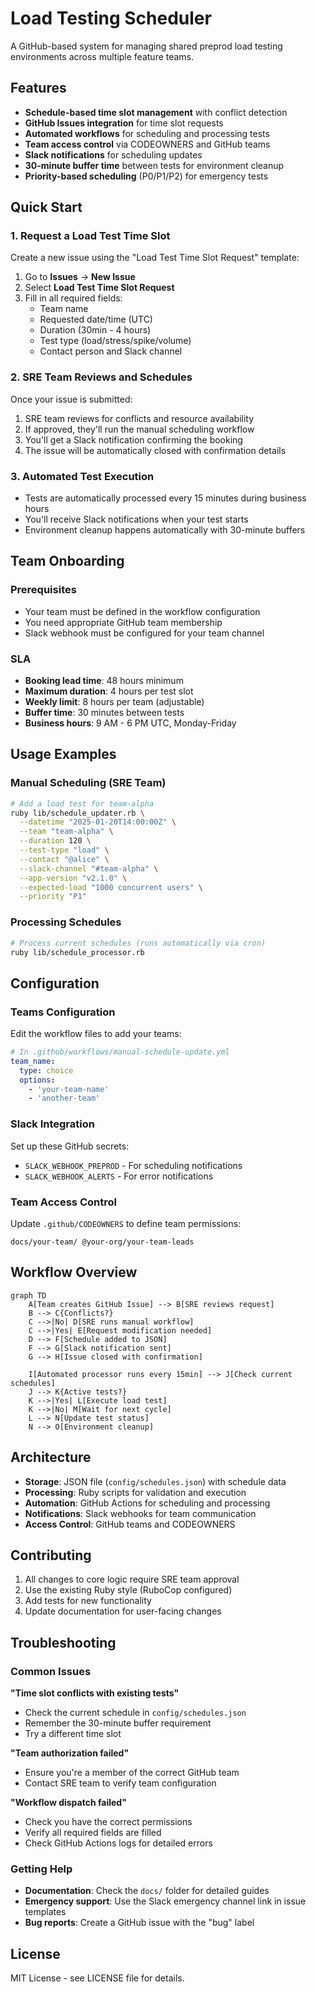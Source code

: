 # Load Testing Scheduler

A GitHub-based system for managing shared preprod load testing environments across multiple feature teams.

## Features

- **Schedule-based time slot management** with conflict detection
- **GitHub Issues integration** for time slot requests
- **Automated workflows** for scheduling and processing tests
- **Team access control** via CODEOWNERS and GitHub teams
- **Slack notifications** for scheduling updates
- **30-minute buffer time** between tests for environment cleanup
- **Priority-based scheduling** (P0/P1/P2) for emergency tests

## Quick Start

### 1. Request a Load Test Time Slot

Create a new issue using the "Load Test Time Slot Request" template:

1. Go to **Issues** → **New Issue**
2. Select **Load Test Time Slot Request**
3. Fill in all required fields:
   - Team name
   - Requested date/time (UTC)
   - Duration (30min - 4 hours)
   - Test type (load/stress/spike/volume)
   - Contact person and Slack channel

### 2. SRE Team Reviews and Schedules

Once your issue is submitted:
1. SRE team reviews for conflicts and resource availability
2. If approved, they'll run the manual scheduling workflow
3. You'll get a Slack notification confirming the booking
4. The issue will be automatically closed with confirmation details

### 3. Automated Test Execution

- Tests are automatically processed every 15 minutes during business hours
- You'll receive Slack notifications when your test starts
- Environment cleanup happens automatically with 30-minute buffers

## Team Onboarding

### Prerequisites

- Your team must be defined in the workflow configuration
- You need appropriate GitHub team membership
- Slack webhook must be configured for your team channel

### SLA

- **Booking lead time**: 48 hours minimum
- **Maximum duration**: 4 hours per test slot
- **Weekly limit**: 8 hours per team (adjustable)
- **Buffer time**: 30 minutes between tests
- **Business hours**: 9 AM - 6 PM UTC, Monday-Friday

## Usage Examples

### Manual Scheduling (SRE Team)

```bash
# Add a load test for team-alpha
ruby lib/schedule_updater.rb \
  --datetime "2025-01-20T14:00:00Z" \
  --team "team-alpha" \
  --duration 120 \
  --test-type "load" \
  --contact "@alice" \
  --slack-channel "#team-alpha" \
  --app-version "v2.1.0" \
  --expected-load "1000 concurrent users" \
  --priority "P1"
```

### Processing Schedules

```bash
# Process current schedules (runs automatically via cron)
ruby lib/schedule_processor.rb
```

## Configuration

### Teams Configuration

Edit the workflow files to add your teams:

```yaml
# In .github/workflows/manual-schedule-update.yml
team_name:
  type: choice
  options:
    - 'your-team-name'
    - 'another-team'
```

### Slack Integration

Set up these GitHub secrets:
- `SLACK_WEBHOOK_PREPROD` - For scheduling notifications
- `SLACK_WEBHOOK_ALERTS` - For error notifications

### Team Access Control

Update `.github/CODEOWNERS` to define team permissions:

```
docs/your-team/ @your-org/your-team-leads
```

## Workflow Overview

```mermaid
graph TD
    A[Team creates GitHub Issue] --> B[SRE reviews request]
    B --> C{Conflicts?}
    C -->|No| D[SRE runs manual workflow]
    C -->|Yes| E[Request modification needed]
    D --> F[Schedule added to JSON]
    F --> G[Slack notification sent]
    G --> H[Issue closed with confirmation]
    
    I[Automated processor runs every 15min] --> J[Check current schedules]
    J --> K{Active tests?}
    K -->|Yes| L[Execute load test]
    K -->|No| M[Wait for next cycle]
    L --> N[Update test status]
    N --> O[Environment cleanup]
```

## Architecture

- **Storage**: JSON file (`config/schedules.json`) with schedule data
- **Processing**: Ruby scripts for validation and execution
- **Automation**: GitHub Actions for scheduling and processing
- **Notifications**: Slack webhooks for team communication
- **Access Control**: GitHub teams and CODEOWNERS

## Contributing

1. All changes to core logic require SRE team approval
2. Use the existing Ruby style (RuboCop configured)
3. Add tests for new functionality
4. Update documentation for user-facing changes

## Troubleshooting

### Common Issues

**"Time slot conflicts with existing tests"**
- Check the current schedule in `config/schedules.json`
- Remember the 30-minute buffer requirement
- Try a different time slot

**"Team authorization failed"**
- Ensure you're a member of the correct GitHub team
- Contact SRE team to verify team configuration

**"Workflow dispatch failed"**
- Check you have the correct permissions
- Verify all required fields are filled
- Check GitHub Actions logs for detailed errors

### Getting Help

- **Documentation**: Check the `docs/` folder for detailed guides
- **Emergency support**: Use the Slack emergency channel link in issue templates
- **Bug reports**: Create a GitHub issue with the "bug" label

## License

MIT License - see LICENSE file for details.